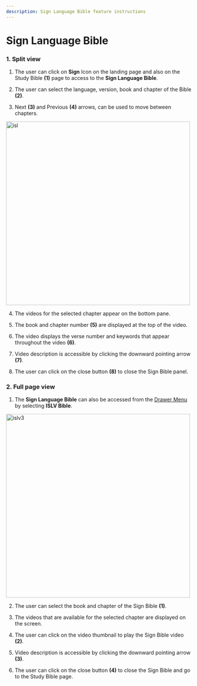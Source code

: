 ```yaml
---
description: Sign Language Bible feature instructions
---
```


# Sign Language Bible

### 1. Split view

1. The user can click on **Sign** Icon on the landing page and also on the Study Bible **(1)** page to access to the **Sign Language Bible**. 

2. The user can select the language, version, book and chapter of the Bible **(2)**.  

3. Next **(3)** and Previous **(4)** arrows, can be used to move between chapters. 

<img src="/img/assets/ISL.png" width="500px" alt="isl" className="img-border" />

4. The videos for the selected chapter appear on the bottom pane. 

5. The book and chapter number **(5)** are displayed at the top of the video. 

6. The video displays the verse number and keywords that appear throughout the video **(6)**. 
7. Video description is accessible by clicking the downward pointing arrow  **(7)**.

7. The user can click on the close button **(8)** to close the Sign Bible panel.
  
### 2. Full page view

1. The **Sign Language Bible** can also be accessed from the [Drawer Menu](./websiteNavigation#drawer-menu) by selecting **ISLV Bible**. 
<img src="/img/assets/islv3.png" width="500px" alt="islv3" className="img-border" />

2. The user can select the book and chapter of the Sign Bible **(1)**.  

3. The videos that are available for the selected chapter are displayed on the screen. 

4. The user can click on the video thumbnail to play the Sign Bible video **(2)**. 

5. Video description is accessible by clicking the downward pointing arrow  **(3)**.

6. The user can click on the close button **(4)** to close the Sign Bible and go to the Study Bible page. 
